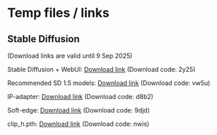 # Temp files / links


## Stable Diffusion ## 
(Download links are valid until 9 Sep 2025)




Stable Diffusion + WebUI: [Download link](https://pan.baidu.com/s/1Ywt6OGVFFTwGYMCoPmu1aw) (Download code: 2y25)


Recommended SD 1.5 models: [Download link](https://pan.baidu.com/s/1dOREHCwSiRYzNT5VgcQZnQ) (Download code: vw5u)


IP-adapter: [Download link](https://pan.baidu.com/s/1tiCAna7KHBDxXYPYD21bv) (Download code: d8b2)


Soft-edge: [Download link](https://pan.baidu.com/s/1jq7MpHk0blrGemHx6UZ6fQ) (Download code: 9djd)

clip_h.pth: [Download link](https://pan.baidu.com/s/1Xp9RiwqsROa3gHl1HviZvg) (Download code: nwis)
